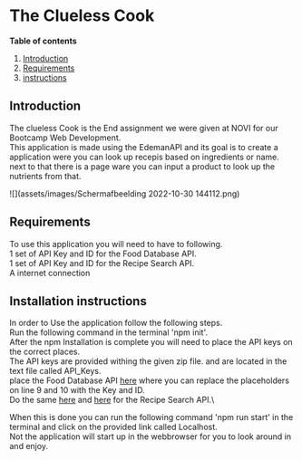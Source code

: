 # The Clueless Cook

**Table of contents**

1. [Introduction](#Introducion)
2. [Requirements](#Requirements)
3. [instructions](#Installation)


## Introduction

The clueless Cook is the End assignment we were given at NOVI for our Bootcamp Web Development.\
This application is made using the EdemanAPI and its goal is to create a application were you can look up recepis based on ingredients or name.\
next to that there is a page ware you can input a product to look up the nutrients from that.

![](assets/images/Schermafbeelding 2022-10-30 144112.png)

## Requirements

To use this application you will need to have to following.\
1 set of API Key and ID for the Food Database API.\
1 set of API Key and ID for the Recipe Search API.\
A internet connection

## Installation instructions

In order to Use the application follow the following steps.\
Run the following command in the terminal 'npm init'.\
After the npm Installation is complete you will need to place the API keys on the correct places.\
The API keys are provided withing the given zip file. and are located in the text file called API_Keys.\
place the Food Database API [here](src/functions/retrieveProducts.js) where you can replace the placeholders on line 9 and 10 with the Key and ID.\
Do the same [here](src/functions/fetchRecipe.js)  and [here](src/functions/fetchRecipeData.js) for the Recipe Search API.\

When this is done you can run the following command 'npm run start' in the terminal and click on the provided link called Localhost.\
Not the application will start up in the webbrowser for you to look around in and enjoy.

